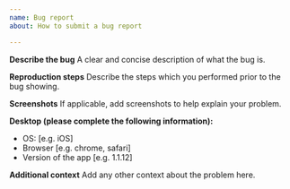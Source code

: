 ```yaml
---
name: Bug report
about: How to submit a bug report

---
```


**Describe the bug**
A clear and concise description of what the bug is.

**Reproduction steps**
Describe the steps which you performed prior to the bug showing.

**Screenshots**
If applicable, add screenshots to help explain your problem.

**Desktop (please complete the following information):**
 - OS: [e.g. iOS]
 - Browser [e.g. chrome, safari]
 - Version of the app [e.g. 1.1.12]

**Additional context**
Add any other context about the problem here.
